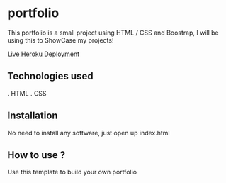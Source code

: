 # portfolio

This portfolio is a small project using HTML / CSS and Boostrap, I will be using this to ShowCase my projects! 

[Live Heroku Deployment](https://portfolio-foysal.herokuapp.com/)

## Technologies used

. HTML
. CSS

## Installation

No need to install any software, just open up index.html

## How to use ?

Use this template to build your own portfolio
